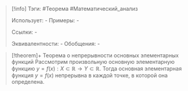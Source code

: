 > [!info]
> Тэги: #Теорема #Математический_анализ   
> 
> Использует: *-*
> Примеры: *-*
> 
> Ссылки: *-*
> 
> Эквивалентности: *-*
> Обобщения: *-*

> [!theorem]+ Теорема о непрерывности основных элементарных функций
> Рассмотрим произвольную основную элементарную функцию $y = f(x):X \subset \mathbb{R}\rightarrow Y \subset \mathbb{R}$. Тогда основная элементарная функция $y = f(x)$ непрерывна в каждой точке, в которой она определена. 

